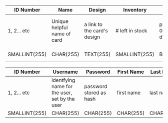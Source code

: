 | ID Number  | Name                       | Design                       | Inventory       | Type                     | Price                   | Greeting                                            |
|------------|----------------------------|------------------------------|-----------------|--------------------------|-------------------------|-----------------------------------------------------|
| 1, 2... etc| Unique helpful name of card| a link to the card's design  | # left in stock | physical 0 or digital 1  | $4.00 (price in dollars)| slogan on the card (recorded so as to be searchable)|                                                                          |
|SMALLINT(255)| CHAR(255)                 | TEXT(255)                    | SMALLINT(255)   |  BIT(1)                  | DOUBLE(255, 2)	         | CHAR(255)                                           |
 

| ID Number | Username                                      | Password                | First Name | Last Name | Address |
|-----------|-----------------------------------------------|-------------------------|------------|-----------|---------|
|1, 2... etc| identfying name for the user, set by the user | password stored as hash | first name | last name | address |
|SMALLINT(255)| CHAR(255)                                   |CHAR(255)                | CHAR(255)  | CHAR(255) |TEXT(21845)|


